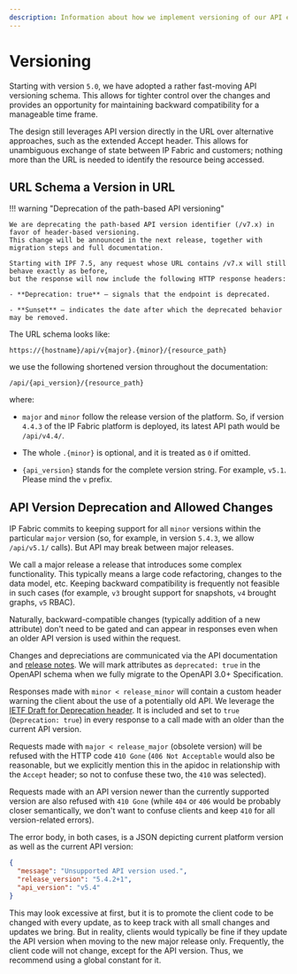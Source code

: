 ```yaml
---
description: Information about how we implement versioning of our API endpoints.
---
```


# Versioning

Starting with version `5.0`, we have adopted a rather fast-moving API versioning
schema. This allows for tighter control over the changes and provides an
opportunity for maintaining backward compatibility for a manageable time frame.

The design still leverages API version directly in the URL over alternative approaches,
such as the extended Accept header. This allows for unambiguous exchange of state
between IP Fabric and customers; nothing more than the URL is needed to identify the
resource being accessed.



## URL Schema a Version in URL

!!! warning "Deprecation of the path-based API versioning"

    We are deprecating the path-based API version identifier (/v7.x) in favor of header-based versioning.
    This change will be announced in the next release, together with migration steps and full documentation.

    Starting with IPF 7.5, any request whose URL contains /v7.x will still behave exactly as before, 
    but the response will now include the following HTTP response headers:

    - **Deprecation: true** — signals that the endpoint is deprecated.

    - **Sunset** — indicates the date after which the deprecated behavior may be removed.

The URL schema looks like:

```shell
https://{hostname}/api/v{major}.{minor}/{resource_path}
```

we use the following shortened version throughout the documentation:

```shell
/api/{api_version}/{resource_path}
```

where:

- `major` and `minor` follow the release version of the platform. So, if
  version `4.4.3` of the IP Fabric platform is deployed, its latest API path
  would be `/api/v4.4/`.

- The whole `.{minor}` is optional, and it is treated as `0` if omitted.

- `{api_version}` stands for the complete version string. For example, `v5.1`.
  Please mind the `v` prefix.

## API Version Deprecation and Allowed Changes

IP Fabric commits to keeping support for all `minor` versions within the particular
`major` version (so, for example, in version `5.4.3`, we allow `/api/v5.1/`
calls). But API may break between major releases.

We call a major release a release that introduces some complex functionality.
This typically means a large code refactoring, changes to the data model, etc.
Keeping backward compatibility is frequently not feasible in such
cases (for example, `v3` brought support for snapshots, `v4` brought graphs, `v5` RBAC).

Naturally, backward-compatible changes (typically addition of a new attribute)
don't need to be gated and can appear in responses even when an older API version
is used within the request.

Changes and depreciations are communicated via the API documentation
and [release notes](../releases/index.md). We will mark attributes
as `deprecated: true` in the OpenAPI schema when we fully migrate to the OpenAPI
3.0+ Specification.

Responses made with `minor < release_minor` will contain a custom header warning
the client about the use of a potentially old API. We leverage
the [IETF Draft for Deprecation header](https://datatracker.ietf.org/doc/html/draft-ietf-httpapi-deprecation-header). It is included and set to `true` (`Deprecation: true`) in every response to
a call made with an older than the current API version.

Requests made with `major < release_major` (obsolete version) will be refused
with the HTTP code `410 Gone` (`406 Not Acceptable` would also be reasonable, but we
explicitly mention this in the apidoc in relationship with the `Accept` header; so
not to confuse these two, the `410` was selected).

Requests made with an API version newer than the currently supported version are
also refused with `410 Gone` (while `404` or `406` would be probably closer
semantically, we don't want to confuse clients and keep `410` for all
version-related errors).

The error body, in both cases, is a JSON depicting current platform version as well
as the current API version:

```json
{
  "message": "Unsupported API version used.",
  "release_version": "5.4.2+1",
  "api_version": "v5.4"
}
```

This may look excessive at first, but it is to promote the client code to be
changed with every update, as to keep track with all small changes and updates
we bring. But in reality, clients would typically be fine if they update the API
version when moving to the new major release only. Frequently, the client code
will not change, except for the API version. Thus, we recommend using a global
constant for it.
